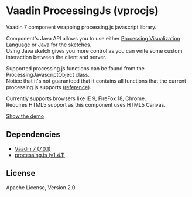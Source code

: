 Vaadin ProcessingJs  (vprocjs)
==============================

Vaadin 7 component wrapping processing.js javascript library.

Component's Java API allows you to use either [Processing Visualization Language](http://processing.org) or Java for the sketches.  
Using Java sketch gives you more control as you can write some custom interaction between the client and server.

Supported processing.js functions can be found from the ProcessingJavascriptObject class.   
Notice that it's not guaranteed that it contains all functions that the current processing.js supports ([reference](http://processingjs.org/reference/)).

Currently supports browsers like IE 9, FireFox 18, Chrome.  
Requires HTML5 support as this component uses HTML5 Canvas.


[Show the demo](http://tomivirtanen.virtuallypreinstalled.com/vprocjs/)


Dependencies
------------

* [Vaadin 7 (7.0.1)](http://vaadin.com)
* [processing.js (v1.4.1)](http://processingjs.org)



License
-------

Apache License, Version 2.0

